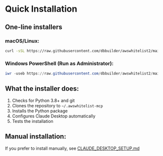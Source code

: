 # Quick Installation

## One-line installers

### macOS/Linux:
```bash
curl -sSL https://raw.githubusercontent.com/dbbuilder/awswhitelist2/main/install.sh | bash
```

### Windows PowerShell (Run as Administrator):
```powershell
iwr -useb https://raw.githubusercontent.com/dbbuilder/awswhitelist2/main/install-windows.ps1 | iex
```

## What the installer does:

1. Checks for Python 3.8+ and git
2. Clones the repository to `~/.awswhitelist-mcp`
3. Installs the Python package
4. Configures Claude Desktop automatically
5. Tests the installation

## Manual installation:

If you prefer to install manually, see [CLAUDE_DESKTOP_SETUP.md](CLAUDE_DESKTOP_SETUP.md)